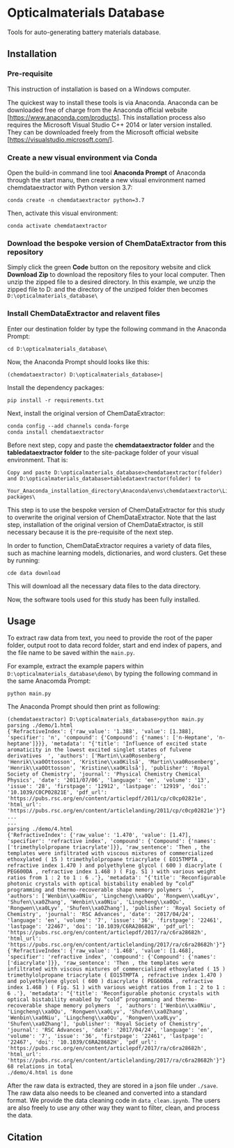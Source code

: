 # Opticalmaterials Database

Tools for auto-generating battery materials database.

## Installation

### Pre-requisite
This instruction of installation is based on a Windows computer.

The quickest way to install these tools is via Anaconda. 
Anaconda can be downloaded free of charge from the Anaconda official website [https://www.anaconda.com/products]. This installation process also requires the Microsoft Visual Studio C++ 2014 or later version installed. They can be downloaded freely from the Microsoft official website [https://visualstudio.microsoft.com/].

### Create a new visual environment via Conda

Open the build-in command line tool **Anaconda Prompt** of Anaconda through the start manu, then create a new visual environment named chemdataextractor with Python version 3.7:

    conda create -n chemdataextractor python=3.7
    
Then, activate this visual environment:
    
    conda activate chemdataextractor
    
    
### Download the bespoke version of ChemDataExtractor from this repository

Simply click the green **Code** button on the repository website and click **Download Zip** to download the repository files to your local computer. Then unzip the zipped file to a desired directory. In this example, we unzip the zipped file to D: and the directory of the unziped folder then becomes ```D:\opticalmaterials_database\```

### Install ChemDataExtractor and relavent files

Enter our destination folder by type the following command in the Anaconda Prompt:

    cd D:\opticalmaterials_database\
    
Now, the Anaconda Prompt should looks like this:

    (chemdataextractor) D:\opticalmaterials_database>|
    
Install the dependency packages:
    
    pip install -r requirements.txt
     
Next, install the original version of ChemDataExtractor:

    conda config --add channels conda-forge
    conda install chemdataextractor
    
Before next step, copy and paste the **chemdataextractor folder** and the **tabledataextractor folder** to the site-package folder of your visual environment. That is:

    Copy and paste D:\opticalmaterials_database>chemdataextractor(folder) and D:\opticalmaterials_database>tabledataextractor(folder) to
    
    Your_Anaconda_installation_directory\Anaconda\envs\chemdataextractor\Lib\site-packages\
    
This step is to use the bespoke version of ChemDataExtractor for this study to overwrite the original version of ChemDataExtractor. Note that the last step, installation of the original version of ChemDataExtractor, is still necessary because it is the pre-requisite of the next step. 

In order to function, ChemDataExtractor requires a variety of data files, such as machine learning models, dictionaries, and word clusters. Get these by running:

    cde data download
    
This will download all the necessary data files to the data directory. 

Now, the software tools used for this study has been fully installed.


## Usage

To extract raw data from text, you need to provide the root of the paper folder, output root to data record folder, start and end index of papers, and the file name to be saved within the ```main.py```.

For example, extract the example papers within ```D:\opticalmaterials_database\demo\``` by typing the following command in the same Anacomda Prompt:

    python main.py 
    
The Anaconda Prompt should then print as following:

    (chemdataextractor) D:\opticalmaterials_database>python main.py
    parsing ./demo/1.html
    {'RefractiveIndex': {'raw_value': '1.388', 'value': [1.388], 'specifier': 'n', 'compound': {'Compound': {'names': ['n-Heptane', 'n-heptane']}}}, 'metadata': "{'title': 'Influence of excited state aromaticity in the lowest excited singlet states of fulvene derivatives  ', 'authors': ['Martin\\xa0Rosenberg', 'Henrik\\xa0Ottosson', 'Kristine\\xa0Kilså', 'Martin\\xa0Rosenberg', 'Henrik\\xa0Ottosson', 'Kristine\\xa0Kilså'], 'publisher': 'Royal Society of Chemistry', 'journal': 'Physical Chemistry Chemical Physics', 'date': '2011/07/06', 'language': 'en', 'volume': '13', 'issue': '28', 'firstpage': '12912', 'lastpage': '12919', 'doi': '10.1039/C0CP02821E', 'pdf_url': 'https://pubs.rsc.org/en/content/articlepdf/2011/cp/c0cp02821e', 'html_url': 'https://pubs.rsc.org/en/content/articlelanding/2011/cp/c0cp02821e'}"}
    ...
    ...
    parsing ./demo/4.html
    {'RefractiveIndex': {'raw_value': '1.470', 'value': [1.47], 'specifier': 'refractive index', 'compound': {'Compound': {'names': ['trimethylolpropane triacrylate']}}, 'raw_sentence': 'Then , the templates were infiltrated with viscous mixtures of commercialized ethoxylated ( 15 ) trimethylolpropane triacrylate ( EO15TMPTA , refractive index 1.470 ) and polyethylene glycol ( 600 ) diacrylate ( PEG600DA , refractive index 1.468 ) ( Fig. S1 ) with various weight ratios from 1 : 2 to 1 : 6 .'}, 'metadata': "{'title': 'Reconfigurable photonic crystals with optical bistability enabled by “cold” programming and thermo-recoverable shape memory polymers  ', 'authors': ['Wenbin\\xa0Niu', 'Lingcheng\\xa0Qu', 'Rongwen\\xa0Lyv', 'Shufen\\xa0Zhang', 'Wenbin\\xa0Niu', 'Lingcheng\\xa0Qu', 'Rongwen\\xa0Lyv', 'Shufen\\xa0Zhang'], 'publisher': 'Royal Society of Chemistry', 'journal': 'RSC Advances', 'date': '2017/04/24', 'language': 'en', 'volume': '7', 'issue': '36', 'firstpage': '22461', 'lastpage': '22467', 'doi': '10.1039/C6RA28682H', 'pdf_url': 'https://pubs.rsc.org/en/content/articlepdf/2017/ra/c6ra28682h', 'html_url': 'https://pubs.rsc.org/en/content/articlelanding/2017/ra/c6ra28682h'}"}
    {'RefractiveIndex': {'raw_value': '1.468', 'value': [1.468], 'specifier': 'refractive index', 'compound': {'Compound': {'names': ['diacrylate']}}, 'raw_sentence': 'Then , the templates were infiltrated with viscous mixtures of commercialized ethoxylated ( 15 ) trimethylolpropane triacrylate ( EO15TMPTA , refractive index 1.470 ) and polyethylene glycol ( 600 ) diacrylate ( PEG600DA , refractive index 1.468 ) ( Fig. S1 ) with various weight ratios from 1 : 2 to 1 : 6 .'}, 'metadata': "{'title': 'Reconfigurable photonic crystals with optical bistability enabled by “cold” programming and thermo-recoverable shape memory polymers  ', 'authors': ['Wenbin\\xa0Niu', 'Lingcheng\\xa0Qu', 'Rongwen\\xa0Lyv', 'Shufen\\xa0Zhang', 'Wenbin\\xa0Niu', 'Lingcheng\\xa0Qu', 'Rongwen\\xa0Lyv', 'Shufen\\xa0Zhang'], 'publisher': 'Royal Society of Chemistry', 'journal': 'RSC Advances', 'date': '2017/04/24', 'language': 'en', 'volume': '7', 'issue': '36', 'firstpage': '22461', 'lastpage': '22467', 'doi': '10.1039/C6RA28682H', 'pdf_url': 'https://pubs.rsc.org/en/content/articlepdf/2017/ra/c6ra28682h', 'html_url': 'https://pubs.rsc.org/en/content/articlelanding/2017/ra/c6ra28682h'}"}
    68 relations in total
    ./demo/4.html is done
    
After the raw data is extracted, they are stored in a json file under ```./save```. The raw data also needs to be cleaned and converted into a standard format. We provide the data cleaning code in ```data_clean.ipynb```. The users are also freely to use any other way they want to filter, clean, and process the data.

## Citation

